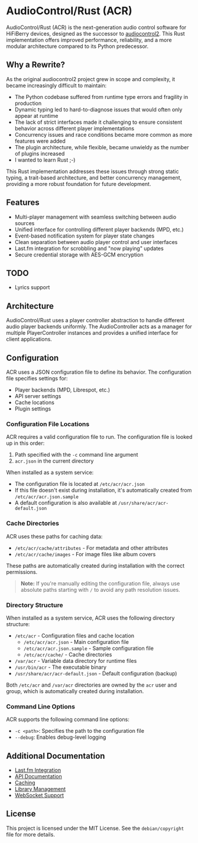 # AudioControl/Rust (ACR)

AudioControl/Rust (ACR) is the next-generation audio control software for HiFiBerry devices, designed as the successor to [audiocontrol2](https://github.com/hifiberry/audiocontrol2). This Rust implementation offers improved performance, reliability, and a more modular architecture compared to its Python predecessor.

## Why a Rewrite?

As the original audiocontrol2 project grew in scope and complexity, it became increasingly difficult to maintain:

- The Python codebase suffered from runtime type errors and fragility in production
- Dynamic typing led to hard-to-diagnose issues that would often only appear at runtime
- The lack of strict interfaces made it challenging to ensure consistent behavior across different player implementations
- Concurrency issues and race conditions became more common as more features were added
- The plugin architecture, while flexible, became unwieldy as the number of plugins increased
- I wanted to learn Rust ;-)

This Rust implementation addresses these issues through strong static typing, a trait-based architecture, and better concurrency management, providing a more robust foundation for future development.

## Features

- Multi-player management with seamless switching between audio sources
- Unified interface for controlling different player backends (MPD, etc.)
- Event-based notification system for player state changes
- Clean separation between audio player control and user interfaces
- Last.fm integration for scrobbling and "now playing" updates
- Secure credential storage with AES-GCM encryption

## TODO

- Lyrics support

## Architecture

AudioControl/Rust uses a player controller abstraction to handle different audio player backends uniformly. The AudioController acts as a manager for multiple PlayerController instances and provides a unified interface for client applications.

## Configuration

ACR uses a JSON configuration file to define its behavior. The configuration file specifies settings for:

- Player backends (MPD, Librespot, etc.)
- API server settings
- Cache locations
- Plugin settings

### Configuration File Locations

ACR requires a valid configuration file to run. The configuration file is looked up in this order:

1. Path specified with the `-c` command line argument
2. `acr.json` in the current directory

When installed as a system service:

- The configuration file is located at `/etc/acr/acr.json`
- If this file doesn't exist during installation, it's automatically created from `/etc/acr/acr.json.sample`
- A default configuration is also available at `/usr/share/acr/acr-default.json`

### Cache Directories

ACR uses these paths for caching data:

- `/etc/acr/cache/attributes` - For metadata and other attributes
- `/etc/acr/cache/images` - For image files like album covers

These paths are automatically created during installation with the correct permissions.

> **Note:** If you're manually editing the configuration file, always use absolute paths starting with `/` to avoid any path resolution issues.

### Directory Structure

When installed as a system service, ACR uses the following directory structure:

- `/etc/acr` - Configuration files and cache location
  - `/etc/acr/acr.json` - Main configuration file
  - `/etc/acr/acr.json.sample` - Sample configuration file
  - `/etc/acr/cache/` - Cache directories
- `/var/acr` - Variable data directory for runtime files
- `/usr/bin/acr` - The executable binary
- `/usr/share/acr/acr-default.json` - Default configuration (backup)

Both `/etc/acr` and `/var/acr` directories are owned by the `acr` user and group, which is automatically created during installation.

### Command Line Options

ACR supports the following command line options:

- `-c <path>`: Specifies the path to the configuration file
- `--debug`: Enables debug-level logging

## Additional Documentation

- [Last.fm Integration](doc/lastfm.md)
- [API Documentation](doc/api.md)
- [Caching](doc/caching.md)
- [Library Management](doc/library.md)
- [WebSocket Support](doc/websocket.md)

## License

This project is licensed under the MIT License. See the `debian/copyright` file for more details.
